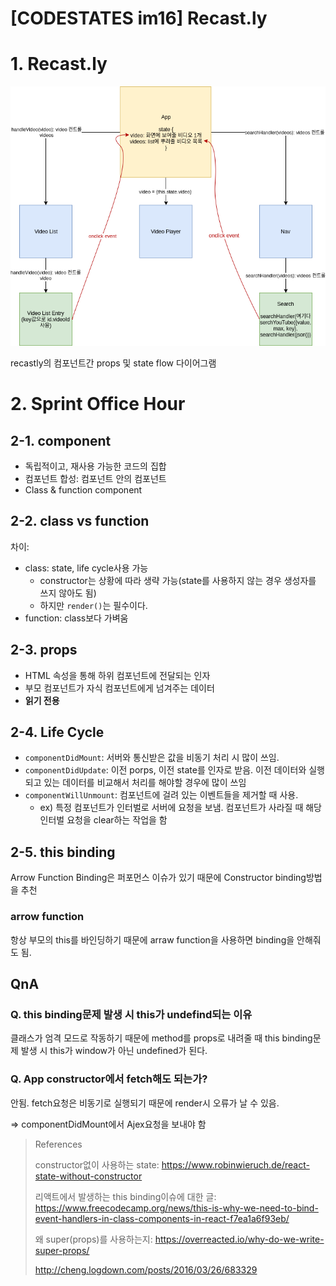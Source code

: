 # [CODESTATES im16] Recast.ly

# 1. Recast.ly

![11-1.recastly](img/11-1.recastly.png)

recastly의 컴포넌트간 props 및 state flow 다이어그램



# 2. Sprint Office Hour

## 2-1. component

* 독립적이고, 재사용 가능한 코드의 집합
* 컴포넌트 합성: 컴포넌트 안의 컴포넌트
* Class & function component

## 2-2. class vs function

차이: 

* class: state, life cycle사용 가능
  * constructor는 상황에 따라 생략 가능(state를 사용하지 않는 경우 생성자를 쓰지 않아도 됨)
  * 하지만 `render()`는 필수이다.
* function: class보다 가벼움

## 2-3. props

* HTML 속성을 통해 하위 컴포넌트에 전달되는 인자
* 부모 컴포넌트가 자식 컴포넌트에게 넘겨주는 데이터
* **읽기 전용**



## 2-4. Life Cycle

* `componentDidMount`: 서버와 통신받은 값을 비동기 처리 시 많이 쓰임.
* `componentDidUpdate`: 이전 porps, 이전 state를 인자로 받음. 이전 데이터와 실행되고 있는 데이터를 비교해서 처리를 해야할 경우에 많이 쓰임
* `componentWillUnmount`: 컴포넌트에 걸려 있는 이벤트들을 제거할 때 사용. 
  * ex) 특정 컴포넌트가 인터벌로 서버에 요청을 보냄. 컴포넌트가 사라질 때 해당 인터벌 요청을 clear하는 작업을 함



## 2-5. this binding

Arrow Function Binding은 퍼포먼스 이슈가 있기 때문에 Constructor binding방법을 추천

### arrow function

항상 부모의 this를 바인딩하기 때문에 arraw function을 사용하면 binding을 안해줘도 됨.



## QnA

### Q. this binding문제 발생 시 this가 undefind되는 이유

클래스가 엄격 모드로 작동하기 때문에 method를 props로 내려줄 때 this binding문제 발생 시 this가 window가 아닌 undefined가 된다.



### Q. App constructor에서 fetch해도 되는가?

안됨. fetch요청은 비동기로 실행되기 때문에 render시 오류가 날 수 있음.

=> componentDidMount에서 Ajex요청을 보내야 함



> References
>
> constructor없이 사용하는 state: https://www.robinwieruch.de/react-state-without-constructor
>
> 리액트에서 발생하는 this binding이슈에 대한 글: https://www.freecodecamp.org/news/this-is-why-we-need-to-bind-event-handlers-in-class-components-in-react-f7ea1a6f93eb/
>
> 왜 super(props)를 사용하는지: https://overreacted.io/why-do-we-write-super-props/
>
> http://cheng.logdown.com/posts/2016/03/26/683329